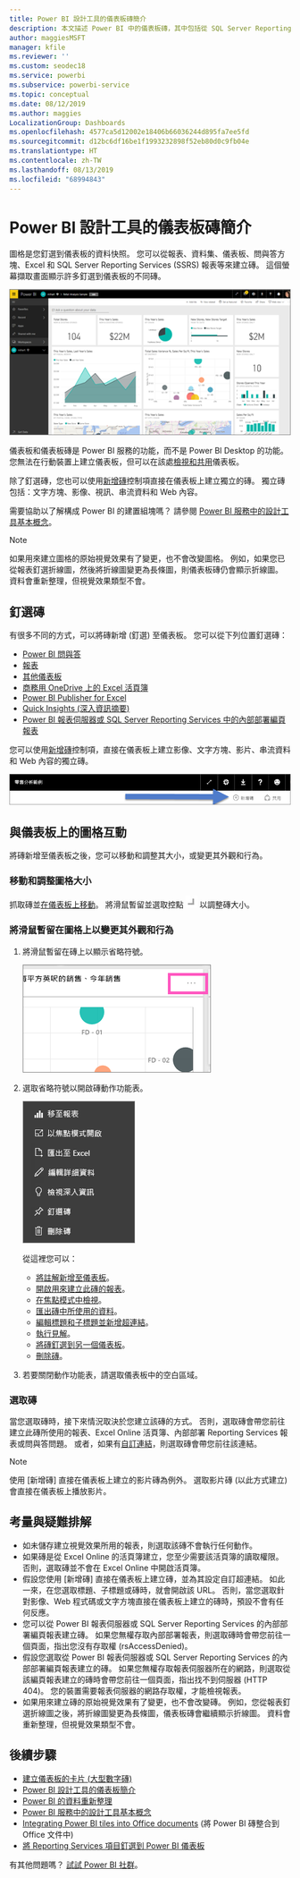 ```yaml
---
title: Power BI 設計工具的儀表板磚簡介
description: 本文描述 Power BI 中的儀表板磚，其中包括從 SQL Server Reporting Services (SSRS) 報表建立的磚。
author: maggiesMSFT
manager: kfile
ms.reviewer: ''
ms.custom: seodec18
ms.service: powerbi
ms.subservice: powerbi-service
ms.topic: conceptual
ms.date: 08/12/2019
ms.author: maggies
LocalizationGroup: Dashboards
ms.openlocfilehash: 4577ca5d12002e18406b66036244d895fa7ee5fd
ms.sourcegitcommit: d12bc6df16be1f1993232898f52eb80d0c9fb04e
ms.translationtype: HT
ms.contentlocale: zh-TW
ms.lasthandoff: 08/13/2019
ms.locfileid: "68994843"
---
```

# <a name="intro-to-dashboard-tiles-for-power-bi-designers"></a>Power BI 設計工具的儀表板磚簡介

圖格是您釘選到儀表板的資料快照。 您可以從報表、資料集、儀表板、問與答方塊、Excel 和 SQL Server Reporting Services (SSRS) 報表等來建立磚。  這個螢幕擷取畫面顯示許多釘選到儀表板的不同磚。

![Power BI 儀表板](media/service-dashboard-tiles/power-bi-dashboard.png)

儀表板和儀表板磚是 Power BI 服務的功能，而不是 Power BI Desktop 的功能。 您無法在行動裝置上建立儀表板，但可以在該處[檢視和共用](mobile-apps-view-dashboard.md)儀表板。

除了釘選磚，您也可以使用[新增磚](service-dashboard-add-widget.md)控制項直接在儀表板上建立獨立的磚。 獨立磚包括：文字方塊、影像、視訊、串流資料和 Web 內容。

需要協助以了解構成 Power BI 的建置組塊嗎？ 請參閱 [Power BI 服務中的設計工具基本概念](service-basic-concepts.md)。

> [!NOTE]
> 如果用來建立圖格的原始視覺效果有了變更，也不會改變圖格。  例如，如果您已從報表釘選折線圖，然後將折線圖變更為長條圖，則儀表板磚仍會顯示折線圖。 資料會重新整理，但視覺效果類型不會。
> 
> 

## <a name="pin-a-tile"></a>釘選磚
有很多不同的方式，可以將磚新增 (釘選) 至儀表板。 您可以從下列位置釘選磚：

* [Power BI 問與答](service-dashboard-pin-tile-from-q-and-a.md)
* [報表](service-dashboard-pin-tile-from-report.md)
* [其他儀表板](service-pin-tile-to-another-dashboard.md)
* [商務用 OneDrive 上的 Excel 活頁簿](service-dashboard-pin-tile-from-excel.md)
* [Power BI Publisher for Excel](publisher-for-excel.md)
* [Quick Insights (深入資訊摘要)](service-insights.md)
* [Power BI 報表伺服器或 SQL Server Reporting Services 中的內部部署編頁報表](https://docs.microsoft.com/sql/reporting-services/pin-reporting-services-items-to-power-bi-dashboards)

您可以使用[新增磚](service-dashboard-add-widget.md)控制項，直接在儀表板上建立影像、文字方塊、影片、串流資料和 Web 內容的獨立磚。

  ![新增磚圖示](media/service-dashboard-tiles/add_widgetnew.png)

## <a name="interact-with-tiles-on-a-dashboard"></a>與儀表板上的圖格互動
將磚新增至儀表板之後，您可以移動和調整其大小，或變更其外觀和行為。

### <a name="move-and-resize-a-tile"></a>移動和調整圖格大小
抓取磚並[在儀表板上移動](service-dashboard-edit-tile.md)。 將滑鼠暫留並選取控點 ![磚控點](media/service-dashboard-tiles/resize-handle.jpg) 以調整磚大小。

### <a name="hover-over-a-tile-to-change-the-appearance-and-behavior"></a>將滑鼠暫留在圖格上以變更其外觀和行為
1. 將滑鼠暫留在磚上以顯示省略符號。
   
    ![磚省略符號](media/service-dashboard-tiles/ellipses_new.png)
2. 選取省略符號以開啟磚動作功能表。
   
    ![省略符號圖示](media/service-dashboard-tiles/power-bi-tile-menu.png)
   
    從這裡您可以：
   
     * [將註解新增至儀表板](consumer/end-user-comment.md)。
     * [開啟用來建立此磚的報表](service-reports.md)。  
     * [在焦點模式中檢視](service-focus-mode.md)。   
     * [匯出磚中所使用的資料](visuals/power-bi-visualization-export-data.md)。
     * [編輯標題和子標題並新增超連結](service-dashboard-edit-tile.md)。 
     * [執行見解](service-insights.md)。 
     * [將磚釘選到另一個儀表板](service-pin-tile-to-another-dashboard.md)。
     * [刪除磚](service-dashboard-edit-tile.md)。

3. 若要關閉動作功能表，請選取儀表板中的空白區域。

### <a name="select-a-tile"></a>選取磚
當您選取磚時，接下來情況取決於您建立該磚的方式。 否則，選取磚會帶您前往建立此磚所使用的報表、Excel Online 活頁簿、內部部署 Reporting Services 報表或問與答問題。 或者，如果有[自訂連結](service-dashboard-edit-tile.md)，則選取磚會帶您前往該連結。

> [!NOTE]
> 使用 [新增磚]  直接在儀表板上建立的影片磚為例外。 選取影片磚 (以此方式建立) 會直接在儀表板上播放影片。   
> 
> 

## <a name="considerations-and-troubleshooting"></a>考量與疑難排解

* 如未儲存建立視覺效果所用的報表，則選取該磚不會執行任何動作。
* 如果磚是從 Excel Online 的活頁簿建立，您至少需要該活頁簿的讀取權限。 否則，選取磚並不會在 Excel Online 中開啟活頁簿。
* 假設您使用 [新增磚]  直接在儀表板上建立磚，並為其設定自訂超連結。 如此一來，在您選取標題、子標題或磚時，就會開啟該 URL。 否則，當您選取針對影像、Web 程式碼或文字方塊直接在儀表板上建立的磚時，預設不會有任何反應。
* 您可以從 Power BI 報表伺服器或 SQL Server Reporting Services 的內部部署編頁報表建立磚。 如果您無權存取內部部署報表，則選取磚時會帶您前往一個頁面，指出您沒有存取權 (rsAccessDenied)。
* 假設您選取從 Power BI 報表伺服器或 SQL Server Reporting Services 的內部部署編頁報表建立的磚。 如果您無權存取報表伺服器所在的網路，則選取從該編頁報表建立的磚時會帶您前往一個頁面，指出找不到伺服器 (HTTP 404)。 您的裝置需要報表伺服器的網路存取權，才能檢視報表。
* 如果用來建立磚的原始視覺效果有了變更，也不會改變磚。 例如，您從報表釘選折線圖之後，將折線圖變更為長條圖，儀表板磚會繼續顯示折線圖。 資料會重新整理，但視覺效果類型不會。

## <a name="next-steps"></a>後續步驟
- [建立儀表板的卡片 (大型數字磚)](power-bi-visualization-card.md)
- [Power BI 設計工具的儀表板簡介](service-dashboards.md)  
- [Power BI 的資料重新整理](refresh-data.md)
- [Power BI 服務中的設計工具基本概念](service-basic-concepts.md)
- [Integrating Power BI tiles into Office documents](http://blogs.msdn.com/b/powerbidev/archive/2015/09/28/integrating-power-bi-tiles-into-office-documents.aspx) (將 Power BI 磚整合到 Office 文件中)
- [將 Reporting Services 項目釘選到 Power BI 儀表板](https://msdn.microsoft.com/library/mt604784.aspx)

有其他問題嗎？ [試試 Power BI 社群](http://community.powerbi.com/)。

